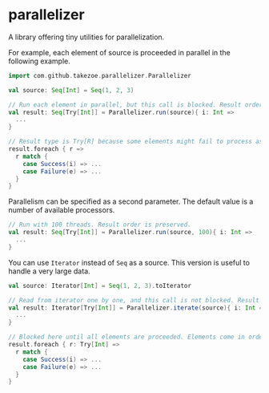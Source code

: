 parallelizer
====

A library offering tiny utilities for parallelization.

For example, each element of source is proceeded in parallel in the following example.

```scala
import com.github.takezoe.parallelizer.Parallelizer

val source: Seq[Int] = Seq(1, 2, 3)

// Run each element in parallel, but this call is blocked. Result order is preserved.
val result: Seq[Try[Int]] = Parallelizer.run(source){ i: Int =>
  ...
}

// Result type is Try[R] because some elements might fail to process asynchronously.
result.foreach { r =>
  r match {
    case Success(i) => ...
    case Failure(e) => ...
  }
}
```

Parallelism can be specified as a second parameter. The default value is a number of available processors.

```scala
// Run with 100 threads. Result order is preserved.
val result: Seq[Try[Int]] = Parallelizer.run(source, 100){ i: Int =>
  ...
}
```

You can use `Iterator` instead of `Seq` as a source. This version is useful to handle a very large data.

```scala
val source: Iterator[Int] = Seq(1, 2, 3).toIterator

// Read from iterator one by one, and this call is not blocked. Result order is not preserved.
val result: Iterator[Try[Int]] = Parallelizer.iterate(source){ i: Int =>  
  ...
}

// Blocked here until all elements are proceeded. Elements come in order of completion.
result.foreach { r: Try[Int] =>
  r match {
    case Success(i) => ...
    case Failure(e) => ...
  }
}
```
